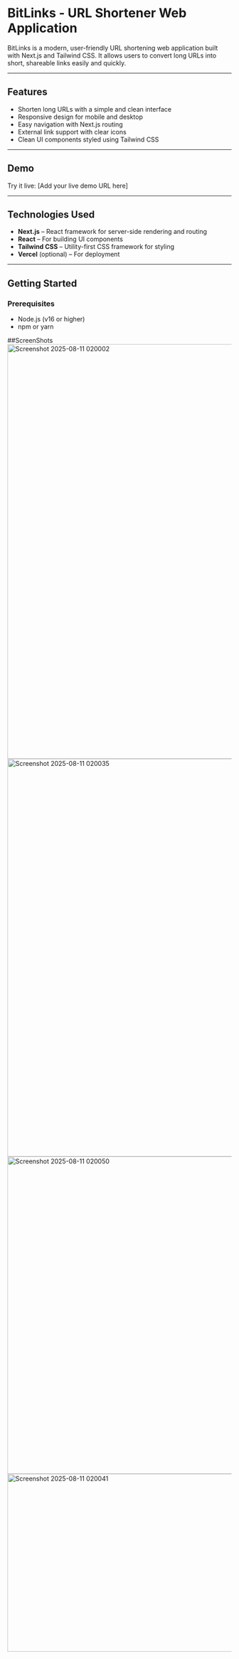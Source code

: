 # BitLinks - URL Shortener Web Application

BitLinks is a modern, user-friendly URL shortening web application built with Next.js and Tailwind CSS. It allows users to convert long URLs into short, shareable links easily and quickly.

---

## Features

- Shorten long URLs with a simple and clean interface
- Responsive design for mobile and desktop
- Easy navigation with Next.js routing
- External link support with clear icons
- Clean UI components styled using Tailwind CSS

---

## Demo

Try it live: [Add your live demo URL here]

---

## Technologies Used

- **Next.js** – React framework for server-side rendering and routing
- **React** – For building UI components
- **Tailwind CSS** – Utility-first CSS framework for styling
- **Vercel** (optional) – For deployment

---

## Getting Started

### Prerequisites

- Node.js (v16 or higher)
- npm or yarn

##ScreenShots
<img width="1919" height="933" alt="Screenshot 2025-08-11 020002" src="https://github.com/user-attachments/assets/8215df8b-9d09-432e-ba60-b2980a319fec" />
<img width="1919" height="895" alt="Screenshot 2025-08-11 020035" src="https://github.com/user-attachments/assets/ed4d1b14-ac69-4748-814f-30c781214a82" />
<img width="1919" height="714" alt="Screenshot 2025-08-11 020050" src="https://github.com/user-attachments/assets/3472cfde-a60d-4934-871d-caa855628baf" />
<img width="1912" height="400" alt="Screenshot 2025-08-11 020041" src="https://github.com/user-attachments/assets/9b2cd744-d620-47e0-b4bd-f9fbab96f5e2" />
